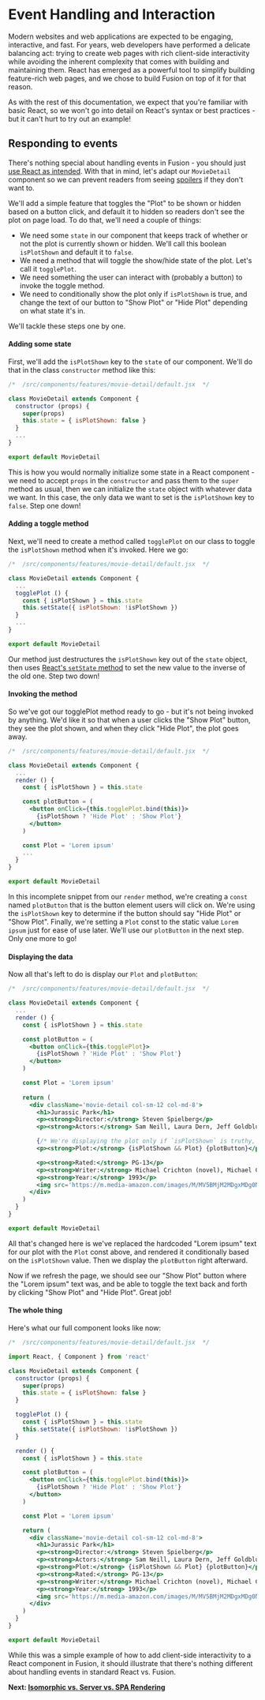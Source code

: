 # Event Handling and Interaction 

Modern websites and web applications are expected to be engaging, interactive, and fast. For years, web developers have performed a delicate balancing act: trying to create web pages with rich client-side interactivity while avoiding the inherent complexity that comes with building and maintaining them. React has emerged as a powerful tool to simplify building feature-rich web pages, and we chose to build Fusion on top of it for that reason.

As with the rest of this documentation, we expect that you're familiar with basic React, so we won't go into detail on React's syntax or best practices - but it can't hurt to try out an example!

## Responding to events

There's nothing special about handling events in Fusion - you should just [use React as intended](https://reactjs.org/docs/handling-events.html). With that in mind, let's adapt our `MovieDetail` component so we can prevent readers from seeing [spoilers](https://www.geeky-gadgets.com/wp-content/uploads/2009/09/movie-spoilers-t-shirt_1.jpg) if they don't want to.

We'll add a simple feature that toggles the "Plot" to be shown or hidden based on a button click, and default it to hidden so readers don't see the plot on page load. To do that, we'll need a couple of things:

- We need some `state` in our component that keeps track of whether or not the plot is currently shown or hidden. We'll call this boolean `isPlotShown` and default it to `false`.
- We need a method that will toggle the show/hide state of the plot. Let's call it `togglePlot`.
- We need something the user can interact with (probably a button) to invoke the toggle method.
- We need to conditionally show the plot only if `isPlotShown` is true, and change the text of our button to "Show Plot" or "Hide Plot" depending on what state it's in.

We'll tackle these steps one by one.

#### Adding some state

First, we'll add the `isPlotShown` key to the `state` of our component. We'll do that in the class `constructor` method like this:

```jsx
/*  /src/components/features/movie-detail/default.jsx  */

class MovieDetail extends Component {
  constructor (props) {
    super(props)
    this.state = { isPlotShown: false }
  }
  ...
}

export default MovieDetail
```

This is how you would normally initialize some state in a React component - we need to accept `props` in the `constructor` and pass them to the `super` method as usual, then we can initialize the `state` object with whatever data we want. In this case, the only data we want to set is the `isPlotShown` key to `false`. Step one down!

#### Adding a toggle method

Next, we'll need to create a method called `togglePlot` on our class to toggle the `isPlotShown` method when it's invoked. Here we go:

```jsx
/*  /src/components/features/movie-detail/default.jsx  */

class MovieDetail extends Component {
  ...
  togglePlot () {
    const { isPlotShown } = this.state
    this.setState({ isPlotShown: !isPlotShown })
  }
  ...
}

export default MovieDetail
```

Our method just destructures the `isPlotShown` key out of the `state` object, then uses [React's `setState` method](https://reactjs.org/docs/react-component.html#setstate) to set the new value to the inverse of the old one. Step two down!

#### Invoking the method

So we've got our togglePlot method ready to go - but it's not being invoked by anything. We'd like it so that when a user clicks the "Show Plot" button, they see the plot shown, and when they click "Hide Plot", the plot goes away.

```jsx
/*  /src/components/features/movie-detail/default.jsx  */

class MovieDetail extends Component {
  ...
  render () {
    const { isPlotShown } = this.state

    const plotButton = (
      <button onClick={this.togglePlot.bind(this)}>
        {isPlotShown ? 'Hide Plot' : 'Show Plot'}
      </button>
    )

    const Plot = 'Lorem ipsum'
    ...
  }
}

export default MovieDetail
```

In this incomplete snippet from our `render` method, we're creating a `const` named `plotButton` that is the button element users will click on. We're using the `isPlotShown` key to determine if the button should say "Hide Plot" or "Show Plot". Finally, we're setting a `Plot` const to the static value `Lorem ipsum` just for ease of use later. We'll use our `plotButton` in the next step. Only one more to go!

#### Displaying the data

Now all that's left to do is display our `Plot` and `plotButton`:

```jsx
/*  /src/components/features/movie-detail/default.jsx  */

class MovieDetail extends Component {
  ...
  render () {
    const { isPlotShown } = this.state

    const plotButton = (
      <button onClick={this.togglePlot}>
        {isPlotShown ? 'Hide Plot' : 'Show Plot'}
      </button>
    )

    const Plot = 'Lorem ipsum'
    
    return (
      <div className='movie-detail col-sm-12 col-md-8'>
        <h1>Jurassic Park</h1>
        <p><strong>Director:</strong> Steven Spielberg</p>
        <p><strong>Actors:</strong> Sam Neill, Laura Dern, Jeff Goldblum, Richard Attenborough</p>

        {/* We're displaying the plot only if `isPlotShown` is truthy, and then rendering the `plotButton` */}
        <p><strong>Plot:</strong> {isPlotShown && Plot} {plotButton}</p>

        <p><strong>Rated:</strong> PG-13</p>
        <p><strong>Writer:</strong> Michael Crichton (novel), Michael Crichton (screenplay), David Koepp (screenplay)</p>
        <p><strong>Year:</strong> 1993</p>
        <img src='https://m.media-amazon.com/images/M/MV5BMjM2MDgxMDg0Nl5BMl5BanBnXkFtZTgwNTM2OTM5NDE@._V1_SX300.jpg' alt={`Poster for Jurassic Park`} />
      </div>
    )
  }
}

export default MovieDetail
```

All that's changed here is we've replaced the hardcoded "Lorem ipsum" text for our plot with the `Plot` const above, and rendered it conditionally based on the `isPlotShown` value. Then we display the `plotButton` right afterward.

Now if we refresh the page, we should see our "Show Plot" button where the "Lorem ipsum" text was, and be able to toggle the text back and forth by clicking "Show Plot" and "Hide Plot". Great job!

#### The whole thing

Here's what our full component looks like now:

```jsx
/*  /src/components/features/movie-detail/default.jsx  */

import React, { Component } from 'react'

class MovieDetail extends Component {
  constructor (props) {
    super(props)
    this.state = { isPlotShown: false }
  }

  togglePlot () {
    const { isPlotShown } = this.state
    this.setState({ isPlotShown: !isPlotShown })
  }

  render () {
    const { isPlotShown } = this.state

    const plotButton = (
      <button onClick={this.togglePlot.bind(this)}>
        {isPlotShown ? 'Hide Plot' : 'Show Plot'}
      </button>
    )

    const Plot = 'Lorem ipsum'

    return (
      <div className='movie-detail col-sm-12 col-md-8'>
        <h1>Jurassic Park</h1>
        <p><strong>Director:</strong> Steven Spielberg</p>
        <p><strong>Actors:</strong> Sam Neill, Laura Dern, Jeff Goldblum, Richard Attenborough</p>
        <p><strong>Plot:</strong> {isPlotShown && Plot} {plotButton}</p>
        <p><strong>Rated:</strong> PG-13</p>
        <p><strong>Writer:</strong> Michael Crichton (novel), Michael Crichton (screenplay), David Koepp (screenplay)</p>
        <p><strong>Year:</strong> 1993</p>
        <img src='https://m.media-amazon.com/images/M/MV5BMjM2MDgxMDg0Nl5BMl5BanBnXkFtZTgwNTM2OTM5NDE@._V1_SX300.jpg' alt={`Poster for Jurassic Park`} />
      </div>
    )
  }
}

export default MovieDetail
```

While this was a simple example of how to add client-side interactivity to a React component in Fusion, it should illustrate that there's nothing different about handling events in standard React vs. Fusion.

 **Next: [Isomorphic vs. Server vs. SPA Rendering](./isomorphic-server-spa-rendering.md)**
